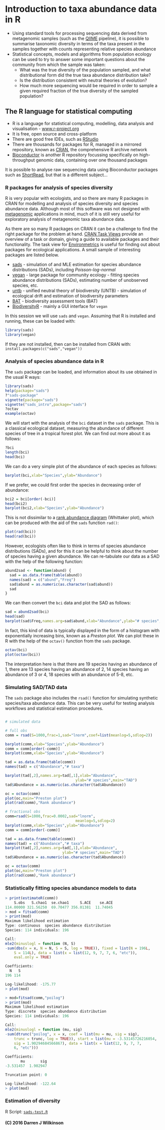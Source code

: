 # Introduction to taxa abundance data in R

* Using standard tools for processing sequencing data derived from metagenomic samples (such as the [QIIME](http://qiime.org/) pipeline), it is possible to summarise taxonomic diversity in terms of the taxa present in the samples together with counts representing relative species abundance
* Statistical concepts, models and algorithms from population ecology can be used to try to answer some important questions about the community from which the sample was taken:
  * What was the true diversity of the population sampled, and what distributional form did the true taxa abundance distribution take?
  * Is the distribution consistent with neutral theories of evolution?
  * How much more sequencing would be required in order to sample a given required fraction of the true diversity of the sampled population?

## The R language for statistical computing

* R is a language for statistical computing, modelling, data analysis and visualisation - www.r-project.org
* It is free, open source and cross-platform
* There are good free IDEs, such as [RStudio](https://www.rstudio.com/)
* There are thousands for packages for R, managed in a mirrored repository, known as [CRAN](cran.r-project.org), the comprehensive R archive network
* [Bioconductor](https://bioconductor.org/) is another R repository focussing specifically on high-throughput genomic data, containing over one thousand packages

It is possible to analyse raw sequencing data using Bioconductor packages such as [ShortRead](https://bioconductor.org/packages/release/bioc/html/ShortRead.html), but that is a different subject...

### R packages for analysis of species diversity

R is very popular with ecologists, and so there are many R packages in CRAN for modelling and analysis of species diversity and species abundance data. Although most of this software was not designed with [metagenomic](https://en.wikipedia.org/wiki/Metagenomics) applications in mind, much of it is still very useful for exploratory analysis of metagenomic taxa abundance data.

As there are so many R packages on CRAN it can be a challenge to find the right package for the problem at hand. [CRAN Task Views](https://cran.r-project.org/web/views/) provide an overview of a task or domain, giving a guide to available packages and their functionality. The task view for [Environmetrics](https://cran.r-project.org/web/views/Environmetrics.html) is useful for finding out about packages for ecological applications. A small sample of interesting packages are listed below.

* [sads](https://cran.r-project.org/web/packages/sads/) - simulation of and MLE estimation for species abundance distributions (SADs), including *Poisson-log-normal*
* [vegan](https://cran.r-project.org/web/packages/vegan/) - large package for community ecology - fitting species abundance distributions (SADs), estimating number of unobserved species, etc.
* [untb](https://cran.r-project.org/web/packages/untb/) - unified neutral theory of biodiversity (UNTB) - simulation of ecological drift and estimation of biodiversity parameters
* [BAT](https://cran.r-project.org/web/packages/BAT/) - biodiversity assessment tools (BAT)
* [BiodiversityR](https://cran.r-project.org/web/packages/BiodiversityR/) - mainly a GUI interface for `vegan`

In this session we will use `sads` and `vegan`. Assuming that R is installed and running, these can be loaded with:

```r
library(sads)
library(vegan)
```

If they are not installed, then can be installed from CRAN with: `install.packages(c("sads","vegan"))`

### Analysis of species abundance data in R

The `sads` package can be loaded, and information about its use obtained in the usual R ways:

```r
library(sads)
help(package="sads")
?"sads-package"
vignette(package="sads")
vignette("sads_intro",package="sads")
?octav
example(octav)
```

We will start with the analysis of the `bci` dataset in the `sads` package. This is a classical ecological dataset, measuring the abundance of different species of tree in a tropical forest plot. We can find out more about it as follows:

```r
?bci
length(bci)
head(bci)
```

We can do a very simple plot of the abundance of each species as follows:

```r
barplot(bci,xlab="Species",ylab="Abundance")
```

If we prefer, we could first order the species in decreasing order of abundance:

```r
bci2 = bci[order(-bci)]
head(bci2)
barplot(bci2,xlab="Species",ylab="Abundance")
```

This is not dissimilar to a [rank abundance diagram](https://en.wikipedia.org/wiki/Relative_species_abundance) (Whittaker plot), which can be produced with the aid of the `sads` function `rad()`:

```r
plot(rad(bci))
head(rad(bci))
```

However, ecologists often like to think in terms of species abundance distributions (SADs), and for this it can be helpful to think about the number of species having a given abundance. We can re-tabulate our data as a SAD with the help of the following function:

```r
abund2sad <- function(abund) {
  sad = as.data.frame(table(abund))
  names(sad) = c("abund","Freq")
  sad$abund = as.numeric(as.character(sad$abund))
  sad
}
```

We can then convert the `bci` data and plot the SAD as follows:

```r
sad = abund2sad(bci)
head(sad)
barplot(sad$Freq,names.arg=sad$abund,xlab="Abundance",ylab="# species",main="SAD")
```

In fact, this kind of data is typically displayed in the form of a histogram with exponentially increasing bins, known as a *Preston plot*. We can plot these in R with the help of the `octav()` function from the `sads` package.

```r
octav(bci)
plot(octav(bci))
```

The interpretation here is that there are 19 species having an abundance of 1, there are 13 species having an abundance of 2, 14 species having an abundance of 3 or 4, 18 species with an abundance of 5-8, etc.

### Simulating SAD/TAD data

The `sads` package also includes the `rsad()` function for simulating synthetic species/taxa abundance data. This can be very useful for testing analysis workflows and statistical estimation procedures.




```r

# simulated data

# full obs
comm = rsad(S=1000,frac=1,sad="lnorm",coef=list(meanlog=5,sdlog=2))

barplot(comm,xlab="Species",ylab="Abundance")
comm = comm[order(-comm)]
barplot(comm,xlab="Species",ylab="Abundance")

tad = as.data.frame(table(comm))
names(tad) = c("Abundance","# taxa")

barplot(tad[,2],names.arg=tad[,1],xlab="Abundance",
                                ylab="# species",main="TAD")
tad$Abundance = as.numeric(as.character(tad$Abundance))

oc = octav(comm)
plot(oc,main="Preston plot")
plot(rad(comm),"Rank abundance")

# fractional obs
comm=rsad(S=1000,frac=0.0002,sad="lnorm",
                                meanlog=5,sdlog=2)
barplot(comm,xlab="Species",ylab="Abundance")
comm = comm[order(-comm)]

tad = as.data.frame(table(comm))
names(tad) = c("Abundance","# taxa")
barplot(tad[,2],names.arg=tad[,1],xlab="Abundance",
                          ylab="# species",main="TAD")
tad$Abundance = as.numeric(as.character(tad$Abundance))

oc = octav(comm)
plot(oc,main="Preston plot")
plot(rad(comm),"Rank abundance")
```

### Statistically fitting species abundance models to data

```r
> print(estimateR(comm))
    S.obs   S.chao1  se.chao1     S.ACE    se.ACE 
114.00000 321.56250  69.70477 356.01381  11.74045 
> mod = fitsad(comm)
> print(mod)
Maximum likelihood estimation
Type: continuous  species abundance distribution
Species: 114 individuals: 196 

Call:
mle2(minuslogl = function (N, S) 
-sum(dbs(x = x, N = N, S = S, log = TRUE)), fixed = list(N = 196L, 
    S = 114L), data = list(x = list(12, 9, 7, 7, 6, "etc")), 
    eval.only = TRUE)

Coefficients:
  N   S 
196 114 

Log-likelihood: -175.77 
> plot(mod)

> mod=fitsad(comm,"poilog")
> print(mod)
Maximum likelihood estimation
Type: discrete  species abundance distribution
Species: 114 individuals: 196 

Call:
mle2(minuslogl = function (mu, sig) 
-sum(dtrunc("poilog", x = x, coef = list(mu = mu, sig = sig), 
    trunc = trunc, log = TRUE)), start = list(mu = -3.53145726216054, 
    sig = 1.90294684566867), data = list(x = list(12, 9, 7, 7, 
    6, "etc")))

Coefficients:
       mu       sig 
-3.531457  1.902947 

Truncation point: 0 

Log-likelihood: -122.64 
> plot(mod)
```


### Estimation of diversity



R Script: [`sads-test.R`](https://gist.github.com/darrenjw/b946d9e0d871d03411af)




#### (C) 2016 Darren J Wilkinson



